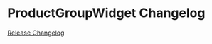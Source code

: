 # ProductGroupWidget Changelog

[Release Changelog](https://github.com/spryker-shop/product-group-widget/releases)

